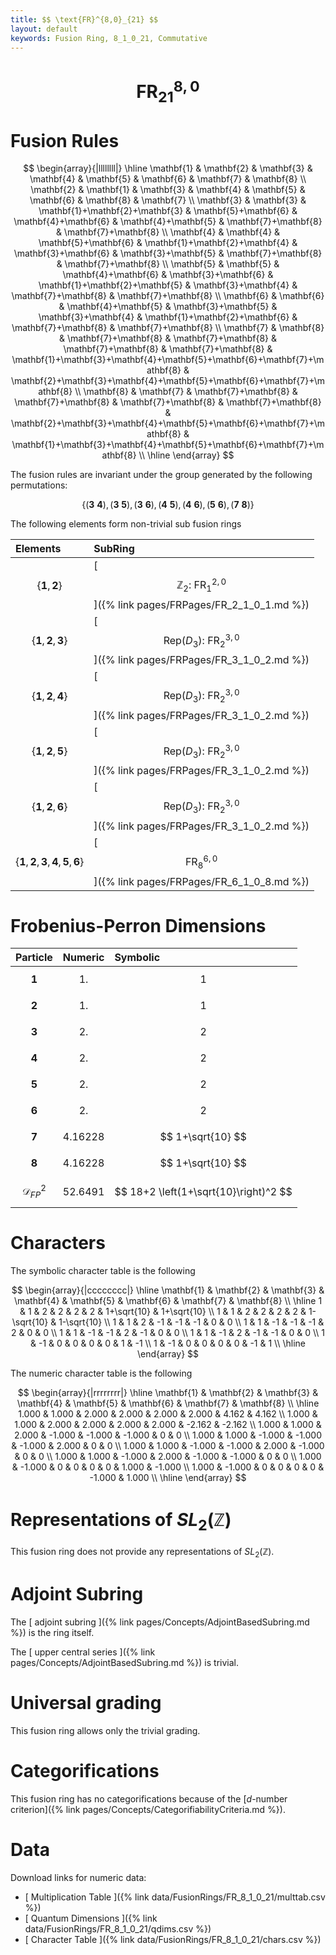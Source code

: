 ```yaml
---
title: $$ \text{FR}^{8,0}_{21} $$
layout: default
keywords: Fusion Ring, 8_1_0_21, Commutative
---
```

# $$ \text{FR}^{8,0}_{21} $$


# Fusion Rules

$$
\begin{array}{|llllllll|}
\hline
 \mathbf{1} & \mathbf{2} & \mathbf{3} & \mathbf{4} & \mathbf{5} & \mathbf{6} & \mathbf{7} & \mathbf{8} \\
 \mathbf{2} & \mathbf{1} & \mathbf{3} & \mathbf{4} & \mathbf{5} & \mathbf{6} & \mathbf{8} & \mathbf{7} \\
 \mathbf{3} & \mathbf{3} & \mathbf{1}+\mathbf{2}+\mathbf{3} & \mathbf{5}+\mathbf{6} & \mathbf{4}+\mathbf{6} & \mathbf{4}+\mathbf{5} & \mathbf{7}+\mathbf{8} & \mathbf{7}+\mathbf{8} \\
 \mathbf{4} & \mathbf{4} & \mathbf{5}+\mathbf{6} & \mathbf{1}+\mathbf{2}+\mathbf{4} & \mathbf{3}+\mathbf{6} & \mathbf{3}+\mathbf{5} & \mathbf{7}+\mathbf{8} & \mathbf{7}+\mathbf{8} \\
 \mathbf{5} & \mathbf{5} & \mathbf{4}+\mathbf{6} & \mathbf{3}+\mathbf{6} & \mathbf{1}+\mathbf{2}+\mathbf{5} & \mathbf{3}+\mathbf{4} & \mathbf{7}+\mathbf{8} & \mathbf{7}+\mathbf{8} \\
 \mathbf{6} & \mathbf{6} & \mathbf{4}+\mathbf{5} & \mathbf{3}+\mathbf{5} & \mathbf{3}+\mathbf{4} & \mathbf{1}+\mathbf{2}+\mathbf{6} & \mathbf{7}+\mathbf{8} & \mathbf{7}+\mathbf{8} \\
 \mathbf{7} & \mathbf{8} & \mathbf{7}+\mathbf{8} & \mathbf{7}+\mathbf{8} & \mathbf{7}+\mathbf{8} & \mathbf{7}+\mathbf{8} & \mathbf{1}+\mathbf{3}+\mathbf{4}+\mathbf{5}+\mathbf{6}+\mathbf{7}+\mathbf{8} & \mathbf{2}+\mathbf{3}+\mathbf{4}+\mathbf{5}+\mathbf{6}+\mathbf{7}+\mathbf{8} \\
 \mathbf{8} & \mathbf{7} & \mathbf{7}+\mathbf{8} & \mathbf{7}+\mathbf{8} & \mathbf{7}+\mathbf{8} & \mathbf{7}+\mathbf{8} & \mathbf{2}+\mathbf{3}+\mathbf{4}+\mathbf{5}+\mathbf{6}+\mathbf{7}+\mathbf{8} & \mathbf{1}+\mathbf{3}+\mathbf{4}+\mathbf{5}+\mathbf{6}+\mathbf{7}+\mathbf{8} \\
\hline
\end{array}
$$


The fusion rules are invariant under the group generated by the following permutations:

$$ \{(\mathbf{3} \  \mathbf{4}), (\mathbf{3} \  \mathbf{5}), (\mathbf{3} \  \mathbf{6}), (\mathbf{4} \  \mathbf{5}), (\mathbf{4} \  \mathbf{6}), (\mathbf{5} \  \mathbf{6}), (\mathbf{7} \  \mathbf{8})\} $$


The following elements form non-trivial sub fusion rings

| Elements | SubRing |
| :------ | :------ |
| $$ \{\mathbf{1},\mathbf{2}\} $$ | [ $$ \mathbb{Z}_2:\ \text{FR}^{2,0}_{1} $$ ]({% link pages/FRPages/FR_2_1_0_1.md %}) |
| $$ \{\mathbf{1},\mathbf{2},\mathbf{3}\} $$ | [ $$ \left.\text{Rep(}D_3\right):\ \text{FR}^{3,0}_{2} $$ ]({% link pages/FRPages/FR_3_1_0_2.md %}) |
| $$ \{\mathbf{1},\mathbf{2},\mathbf{4}\} $$ | [ $$ \left.\text{Rep(}D_3\right):\ \text{FR}^{3,0}_{2} $$ ]({% link pages/FRPages/FR_3_1_0_2.md %}) |
| $$ \{\mathbf{1},\mathbf{2},\mathbf{5}\} $$ | [ $$ \left.\text{Rep(}D_3\right):\ \text{FR}^{3,0}_{2} $$ ]({% link pages/FRPages/FR_3_1_0_2.md %}) |
| $$ \{\mathbf{1},\mathbf{2},\mathbf{6}\} $$ | [ $$ \left.\text{Rep(}D_3\right):\ \text{FR}^{3,0}_{2} $$ ]({% link pages/FRPages/FR_3_1_0_2.md %}) |
| $$ \{\mathbf{1},\mathbf{2},\mathbf{3},\mathbf{4},\mathbf{5},\mathbf{6}\} $$ | [ $$ \text{FR}^{6,0}_{8} $$ ]({% link pages/FRPages/FR_6_1_0_8.md %}) |

# Frobenius-Perron Dimensions

| Particle | Numeric | Symbolic |
| :------ | :------ | :------ |
| $$ \mathbf{1} $$ | $$ 1. $$ | $$ 1 $$ |
| $$ \mathbf{2} $$ | $$ 1. $$ | $$ 1 $$ |
| $$ \mathbf{3} $$ | $$ 2. $$ | $$ 2 $$ |
| $$ \mathbf{4} $$ | $$ 2. $$ | $$ 2 $$ |
| $$ \mathbf{5} $$ | $$ 2. $$ | $$ 2 $$ |
| $$ \mathbf{6} $$ | $$ 2. $$ | $$ 2 $$ |
| $$ \mathbf{7} $$ | $$ 4.16228 $$ | $$ 1+\sqrt{10} $$ |
| $$ \mathbf{8} $$ | $$ 4.16228 $$ | $$ 1+\sqrt{10} $$ |
| $$ \mathcal{D}_{FP}^2 $$ | $$ 52.6491 $$ | $$ 18+2 \left(1+\sqrt{10}\right)^2 $$ |

# Characters

The symbolic character table is the following

$$
\begin{array}{|cccccccc|}
\hline
 \mathbf{1} & \mathbf{2} & \mathbf{3} & \mathbf{4} & \mathbf{5} & \mathbf{6} & \mathbf{7} & \mathbf{8} \\
\hline
 1 & 1 & 2 & 2 & 2 & 2 & 1+\sqrt{10} & 1+\sqrt{10} \\
 1 & 1 & 2 & 2 & 2 & 2 & 1-\sqrt{10} & 1-\sqrt{10} \\
 1 & 1 & 2 & -1 & -1 & -1 & 0 & 0 \\
 1 & 1 & -1 & -1 & -1 & 2 & 0 & 0 \\
 1 & 1 & -1 & -1 & 2 & -1 & 0 & 0 \\
 1 & 1 & -1 & 2 & -1 & -1 & 0 & 0 \\
 1 & -1 & 0 & 0 & 0 & 0 & 1 & -1 \\
 1 & -1 & 0 & 0 & 0 & 0 & -1 & 1 \\
\hline
\end{array}
$$

The numeric character table is the following

$$
\begin{array}{|rrrrrrrr|}
\hline
 \mathbf{1} & \mathbf{2} & \mathbf{3} & \mathbf{4} & \mathbf{5} & \mathbf{6} & \mathbf{7} & \mathbf{8} \\
\hline
 1.000 & 1.000 & 2.000 & 2.000 & 2.000 & 2.000 & 4.162 & 4.162 \\
 1.000 & 1.000 & 2.000 & 2.000 & 2.000 & 2.000 & -2.162 & -2.162 \\
 1.000 & 1.000 & 2.000 & -1.000 & -1.000 & -1.000 & 0 & 0 \\
 1.000 & 1.000 & -1.000 & -1.000 & -1.000 & 2.000 & 0 & 0 \\
 1.000 & 1.000 & -1.000 & -1.000 & 2.000 & -1.000 & 0 & 0 \\
 1.000 & 1.000 & -1.000 & 2.000 & -1.000 & -1.000 & 0 & 0 \\
 1.000 & -1.000 & 0 & 0 & 0 & 0 & 1.000 & -1.000 \\
 1.000 & -1.000 & 0 & 0 & 0 & 0 & -1.000 & 1.000 \\
\hline
\end{array}
$$

# Representations of $SL_2(\mathbb{Z})$

This fusion ring does not provide any representations of $SL_2(\mathbb{Z}).$

# Adjoint Subring

The [ adjoint subring ]({% link pages/Concepts/AdjointBasedSubring.md %}) is the ring itself.

The [ upper central series ]({% link pages/Concepts/AdjointBasedSubring.md %}) is trivial.

# Universal grading

This fusion ring allows only the trivial grading.

# Categorifications

This fusion ring has no  categorifications because of the [$d$-number criterion]({% link pages/Concepts/CategorifiabilityCriteria.md %}).

# Data

Download links for numeric data:

* [ Multiplication Table ]({% link data/FusionRings/FR_8_1_0_21/multtab.csv %})
* [ Quantum Dimensions ]({% link data/FusionRings/FR_8_1_0_21/qdims.csv %})
* [ Character Table ]({% link data/FusionRings/FR_8_1_0_21/chars.csv %})
